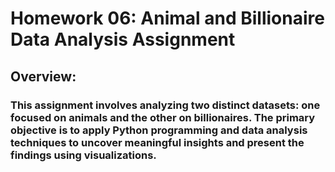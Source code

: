 # Homework 06: Animal and Billionaire Data Analysis Assignment
## Overview:
### This assignment involves analyzing two distinct datasets: one focused on animals and the other on billionaires. The primary objective is to apply Python programming and data analysis techniques to uncover meaningful insights and present the findings using visualizations.
